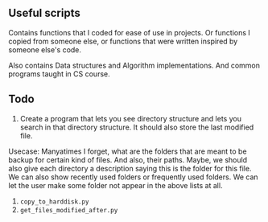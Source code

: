 Useful scripts
--------------

Contains functions that I coded for ease of use in projects. Or 
functions I copied from someone else, or 
functions that were written inspired by someone else's code.

Also contains Data structures and Algorithm implementations. 
And common programs taught in CS course.

## Todo
1. Create a program that lets you see directory structure and lets you search in that directory structure.
It should also store the last modified file.

Usecase: Manyatimes I forget, what are the folders that are meant to be backup for certain kind of files. And also, their paths.
Maybe, we should also give each directory a description saying this is the folder for this file.
We can also show recently used folders or frequently used folders.
We can let the user make some folder not appear in the above lists at all.

1. `copy_to_harddisk.py`
1. `get_files_modified_after.py`
